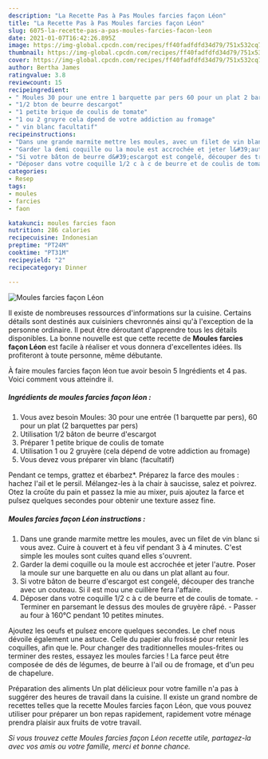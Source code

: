 ```yaml
---
description: "La Recette Pas à Pas Moules farcies façon Léon"
title: "La Recette Pas à Pas Moules farcies façon Léon"
slug: 6075-la-recette-pas-a-pas-moules-farcies-facon-leon
date: 2021-01-07T16:42:26.895Z
image: https://img-global.cpcdn.com/recipes/ff40fadfdfd34d79/751x532cq70/moules-farcies-facon-leon-photo-principale-de-la-recette.jpg
thumbnail: https://img-global.cpcdn.com/recipes/ff40fadfdfd34d79/751x532cq70/moules-farcies-facon-leon-photo-principale-de-la-recette.jpg
cover: https://img-global.cpcdn.com/recipes/ff40fadfdfd34d79/751x532cq70/moules-farcies-facon-leon-photo-principale-de-la-recette.jpg
author: Bertha James
ratingvalue: 3.8
reviewcount: 15
recipeingredient:
- " Moules 30 pour une entre 1 barquette par pers 60 pour un plat 2 barquettes par pers"
- "1/2 bton de beurre descargot"
- "1 petite brique de coulis de tomate"
- "1 ou 2 gruyre cela dpend de votre addiction au fromage"
- " vin blanc facultatif"
recipeinstructions:
- "Dans une grande marmite mettre les moules, avec un filet de vin blanc si vous avez. Cuire à couvert et à feu vif pendant 3 à 4 minutes. C&#39;est simple les moules sont cuites quand elles s&#39;ouvrent."
- "Garder la demi coquille ou la moule est accrochée et jeter l&#39;autre. Poser la moule sur une barquette en alu ou dans un plat allant au four."
- "Si votre bâton de beurre d&#39;escargot est congelé, découper des tranche avec un couteau. Si il est mou une cuillère fera l&#39;affaire."
- "Déposer dans votre coquille 1/2 c à c de beurre et de coulis de tomate.  Terminer en parsemant le dessus des moules de gruyère râpé.  Passer au four à 160°C pendant 10 petites minutes."
categories:
- Resep
tags:
- moules
- farcies
- faon

katakunci: moules farcies faon 
nutrition: 286 calories
recipecuisine: Indonesian
preptime: "PT24M"
cooktime: "PT31M"
recipeyield: "2"
recipecategory: Dinner

---
```



![Moules farcies façon Léon](https://img-global.cpcdn.com/recipes/ff40fadfdfd34d79/751x532cq70/moules-farcies-facon-leon-photo-principale-de-la-recette.jpg)

Il existe de nombreuses ressources d'informations sur la cuisine. Certains détails sont destinés aux cuisiniers chevronnés ainsi qu'à l'exception de la personne ordinaire. Il peut être déroutant d'apprendre tous les détails disponibles. La bonne nouvelle est que cette recette de <strong> Moules farcies façon Léon </strong> est facile à réaliser et vous donnera d'excellentes idées. Ils profiteront à toute personne, même débutante.

<!--inarticleads1-->

À faire moules farcies façon léon tue avoir besoin 5 Ingrédients et 4 pas. Voici comment vous atteindre il.

##### Ingrédients de moules farcies façon léon :

1. Vous avez besoin  Moules: 30 pour une entrée (1 barquette par pers), 60 pour un plat (2 barquettes par pers)
1. Utilisation 1/2 bâton de beurre d&#39;escargot
1. Préparer 1 petite brique de coulis de tomate
1. Utilisation 1 ou 2 gruyère (cela dépend de votre addiction au fromage)
1. Vous devez vous préparer  vin blanc (facultatif)


Pendant ce temps, grattez et ébarbez*. Préparez la farce des moules : hachez l&#39;ail et le persil. Mélangez-les à la chair à saucisse, salez et poivrez. Otez la croûte du pain et passez la mie au mixer, puis ajoutez la farce et pulsez quelques secondes pour obtenir une texture assez fine. 

<!--inarticleads2-->

##### Moules farcies façon Léon instructions :

1. Dans une grande marmite mettre les moules, avec un filet de vin blanc si vous avez. Cuire à couvert et à feu vif pendant 3 à 4 minutes. C&#39;est simple les moules sont cuites quand elles s&#39;ouvrent.
1. Garder la demi coquille ou la moule est accrochée et jeter l&#39;autre. Poser la moule sur une barquette en alu ou dans un plat allant au four.
1. Si votre bâton de beurre d&#39;escargot est congelé, découper des tranche avec un couteau. Si il est mou une cuillère fera l&#39;affaire.
1. Déposer dans votre coquille 1/2 c à c de beurre et de coulis de tomate.  - Terminer en parsemant le dessus des moules de gruyère râpé.  - Passer au four à 160°C pendant 10 petites minutes.


Ajoutez les oeufs et pulsez encore quelques secondes. Le chef nous dévoile également une astuce. Celle du papier alu froissé pour retenir les coquilles, afin que le. Pour changer des traditionnelles moules-frites ou terminer des restes, essayez les moules farcies ! La farce peut être composée de dés de légumes, de beurre à l&#39;ail ou de fromage, et d&#39;un peu de chapelure. 

<!--inarticleads1-->

<p>
Préparation des aliments Un plat délicieux pour votre famille n'a pas à suggérer des heures de travail dans la cuisine. Il existe un grand nombre de recettes telles que la recette Moules farcies façon Léon, que vous pouvez utiliser pour préparer un bon repas rapidement, rapidement votre ménage prendra plaisir aux fruits de votre travail.
</p>

<p>
<i>Si vous trouvez cette Moules farcies façon Léon recette utile, partagez-la avec vos amis ou votre famille, merci et bonne chance.</i>
</p>
